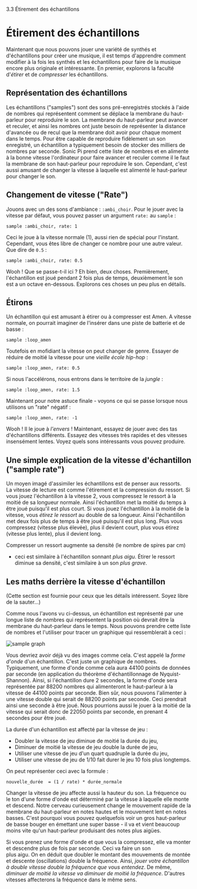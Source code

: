 3.3 Étirement des échantillons

# Étirement des échantillons

Maintenant que nous pouvons jouer une variété de synthés et d'échantillons
pour créer une musique, il est temps d'apprendre comment modifier à 
la fois les synthés et les échantillons pour faire de la musique encore 
plus originale et intéressante. En premier, explorons la faculté 
d'*étirer* et de *compresser* les échantillons.

## Représentation des échantillons

Les échantillons ("samples") sont des sons pré-enregistrés stockés 
à l'aide de nombres qui représentent comment se déplace la membrane du 
haut-parleur pour reproduire le son. La membrane du haut-parleur peut 
avancer et reculer, et ainsi les nombres ont juste besoin de 
représenter la distance d'avancée ou de recul que la membrane doit 
avoir pour chaque moment dans le temps. Pour être capable de reproduire 
fidèlement un son enregistré, un échantillon a typiquement besoin de 
stocker des milliers de nombres par seconde. Sonic Pi prend cette liste 
de nombres et en alimente à la bonne vitesse l'ordinateur pour faire 
avancer et reculer comme il le faut la membrane de son haut-parleur 
pour reproduire le son. Cependant, c'est aussi amusant de changer la
vitesse à laquelle est alimenté le haut-parleur pour changer le son.

## Changement de vitesse ("Rate")

Jouons avec un des sons d'ambiance : `:ambi_choir`. Pour le jouer avec 
la vitesse par défaut, vous pouvez passer un argument `rate:` au `sample` :

```
sample :ambi_choir, rate: 1
```

Ceci le joue à la vitesse normale (1), aussi rien de spécial pour 
l'instant. Cependant, vous êtes libre de changer ce nombre pour une 
autre valeur. Que dire de `0.5` :

```
sample :ambi_choir, rate: 0.5
```

Wooh ! Que se passe-t-il ici ? Eh bien, deux choses. Premièrement, 
l'échantillon est joué pendant 2 fois plus de temps, deuxièmement le 
son est a un octave en-dessous. Explorons ces choses un peu plus en 
détails.

## Étirons

Un échantillon qui est amusant à étirer ou à compresser est Amen. A 
vitesse normale, on pourrait imaginer de l'insérer dans une piste de 
batterie et de basse :

```
sample :loop_amen
```

Toutefois en mofidiant la vitesse on peut changer de genre. Essayer de 
réduire de moitié la vitesse pour une *vieille école hip-hop* :

```
sample :loop_amen, rate: 0.5
```

Si nous l'accélérons, nous entrons dans le territoire de la *jungle* :

```
sample :loop_amen, rate: 1.5
```

Maintenant pour notre astuce finale - voyons ce qui se passe lorsque 
nous utilisons un "rate" négatif :

```
sample :loop_amen, rate: -1
```

Wooh ! Il le joue à *l'envers* ! Maintenant, essayez de jouer avec des 
tas d'échantillons différents. Essayez des vitesses très rapides et
des vitesses insensément lentes. Voyez quels sons intéressants 
vous pouvez produire.

## Une simple explication de la vitesse d'échantillon ("sample rate")

Un moyen imagé d'assimiler les échantillons est de penser aux ressorts.  
La vitesse de lecture est comme l'étirement et la compression du ressort. 
Si vous jouez l'échantillon à la vitesse 2, vous compressez le ressort 
à la moitié de sa longueur normale. Ainsi l'échantillon met la 
moitié du temps à être joué puisqu'il est plus court. Si vous jouez 
l'échantillon à la moitié de la vitesse, vous *étirez le ressort* au 
double de sa longueur. Ainsi l'échantillon met deux fois plus de temps 
à être joué puisqu'il est plus long. Plus vous compressez (vitesse 
plus élevée), plus il devient court, plus vous étirez (vitesse plus 
lente), plus il devient long.

Compresser un ressort augmente sa densité (le nombre de spires par cm) 
- ceci est similaire à l'échantillon sonnant *plus aigu*. Étirer le 
ressort diminue sa densité, c'est similaire à un son *plus grave*.


## Les maths derrière la vitesse d'échantillon

(Cette section est fournie pour ceux que les détails intéressent. 
Soyez libre de la sauter...)

Comme nous l'avons vu ci-dessus, un échantillon est représenté par 
une longue liste de nombres qui représentent la position où devrait être
la membrane du haut-parleur dans le temps. Nous pouvons prendre cette 
liste de nombres et l'utiliser pour tracer un graphique qui 
ressemblerait à ceci :

![sample graph](../images/tutorial/sample.png)

Vous devriez avoir déjà vu des images comme cela. C'est appelé la
*forme d'onde* d'un échantillon. C'est juste un graphique de nombres. 
Typiquement, une forme d'onde comme cela aura 44100 points de données 
par seconde (en application du théorème d'échantillonnage de 
Nyquist-Shannon). Ainsi, si l'échantillon dure 2 secondes, la forme 
d'onde sera représentée par 88200 nombres qui alimenteront le 
haut-parleur à la vitesse de 44100 points par seconde. Bien sûr, nous 
pouvons l'alimenter à une vitesse double qui serait de 88200 points par 
seconde. Ceci prendrait ainsi une seconde à être joué. Nous pourrions 
aussi le jouer à la moitié de la vitesse qui serait donc de 22050 
points par seconde, en prenant 4 secondes pour être joué.

La durée d'un échantillon est affecté par la  vitesse de jeu : 

* Doubler la vitesse de jeu diminue de moitié la durée du jeu,
* Diminuer de moitié la vitesse de jeu double la durée de jeu,
* Utiliser une vitesse de jeu d'un quart quadruple la durée du jeu,
* Utiliser une vitesse de jeu de 1/10 fait durer le jeu 10 fois plus 
longtemps.


On peut représenter ceci avec la formule :

```
nouvelle_durée  = (1 / rate) * durée_normale 
```

Changer la vitesse de jeu affecte aussi la hauteur du son. La fréquence 
ou le ton d'une forme d'onde est déterminé par la vitesse à laquelle 
elle monte et descend. Notre cerveau curieusement change le mouvement 
rapide de la membrane du haut-parleur en notes hautes et le mouvement 
lent en notes basses. C'est pourquoi vous pouvez quelquefois voir un 
gros haut-parleur de basse bouger en émettant une super basse - il va 
et vient beaucoup moins vite qu'un haut-parleur produisant des notes 
plus aigües.

Si vous prenez une forme d'onde et que vous la compressez, elle va 
monter et descendre plus de fois par seconde. Ceci va faire un son  
plus aigu. On en déduit que doubler le montant des mouvements de 
montée et descente (oscillations) double la fréquence. Ainsi, *jouer 
votre échantillon à double vitesse double la fréquence que vous entendez*. 
De même, *diminuer de moitié la vitesse va diminuer de moitié la fréquence*. 
D'autres vitesses affecterons la fréquence dans le même sens.
